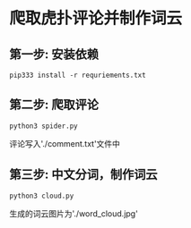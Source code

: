 # 爬取虎扑评论并制作词云
## 第一步: 安装依赖
```
pip333 install -r requriements.txt
```

## 第二步: 爬取评论
```
python3 spider.py
```
评论写入'./comment.txt'文件中

## 第三步: 中文分词，制作词云
```
python3 cloud.py
```
生成的词云图片为'./word_cloud.jpg'
